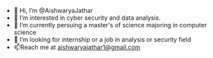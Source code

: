 - 👋 Hi, I’m @AishwaryaJathar
- 👀 I’m interested in cyber security and data analysis.
- 🌱 I’m currently persuing a master's of science majoring in computer science 
- 💞️ I’m looking for internship or a job in analysis or security field 
- 📫Reach me at aishwaryajathar1@gmail.com

